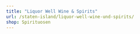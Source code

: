 ```yaml
---
title: "Liquor Well Wine & Spirits"
url: /staten-island/liquor-well-wine-und-spirits/
shop: Spirituosen
---
```

